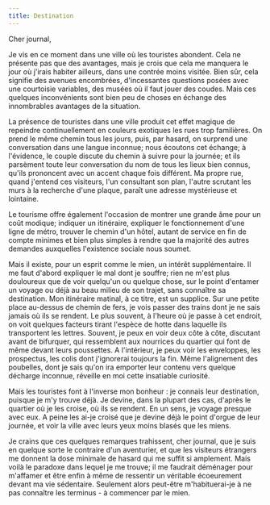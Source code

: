 ```yaml
---
title: Destination
---
```


Cher journal,

Je vis en ce moment dans une ville où les touristes abondent. Cela ne présente
pas que des avantages, mais je crois que cela me manquera le jour où j'irais
habiter ailleurs, dans une contrée moins visitée. Bien sûr, cela signifie des
avenues encombrées, d'incessantes questions posées avec une courtoisie
variables, des musées où il faut jouer des coudes. Mais ces quelques
inconvénients sont bien peu de choses en échange des innombrables avantages de
la situation.

La présence de touristes dans une ville produit cet effet magique de repeindre
continuellement en couleurs exotiques les rues trop familières. On prend le
même chemin tous les jours, puis, par hasard, on surprend une conversation dans
une langue inconnue; nous écoutons cet échange; à l'évidence, le couple discute
du chemin à suivre pour la journée; et ils parsèment toute leur conversation du
nom de tous les lieux bien connus, qu'ils prononcent avec un accent chaque fois
différent. Ma propre rue, quand j'entend ces visiteurs, l'un consultant son
plan, l'autre scrutant les murs à la recherche d'une plaque, paraît une adresse
mystérieuse et lointaine.

Le tourisme offre également l'occasion de montrer une grande âme pour un coût
modique; indiquer un itinéraire, expliquer le fonctionnement d'une ligne de
métro, trouver le chemin d'un hôtel, autant de service en fin de compte minimes
et bien plus simples à rendre que la majorité des autres demandes auxquelles
l'existence sociale nous soumet.

Mais il existe, pour un esprit comme le mien, un intérêt supplémentaire. Il me
faut d'abord expliquer le mal dont je souffre; rien ne m'est plus douloureux
que de voir quelqu'un ou quelque chose, sur le point d'entamer un voyage ou
déjà au beau milieu de son trajet, sans connaître sa destination. Mon
itinéraire matinal, à ce titre, est un supplice.  Sur une petite place
au-dessus de chemin de fers, je vois passer des trains dont je ne sais jamais
où ils se rendent. Le plus souvent, à l'heure où je passe à cet endroit, on
voit quelques facteurs tirant l'espèce de hotte dans laquelle ils transportent
les lettres. Souvent, je peux en voir deux côte à côte, discutant avant de
bifurquer, qui ressemblent aux nourrices du quartier qui font de même devant
leurs poussettes. A l'intérieur, je peux voir les enveloppes, les prospectus,
les colis dont j'ignorerai toujours la fin.  Même l'alignement des poubelles,
dont je sais qu'on ira emporter leur contenu vers quelque décharge inconnue,
réveille en moi cette insatiable curiosité. 

Mais les touristes font à l'inverse mon bonheur : je connais leur destination,
puisque je m'y trouve déjà. Je devine, dans la plupart des cas, d'après le
quartier où je les croise, où ils se rendent. En un sens, je voyage presque
avec eux. A peine les ai-je croisé que je devine déjà le point d'orgue de leur
journée, et voir la ville avec leurs yeux moins blasés que les miens. 

Je crains que ces quelques remarques trahissent, cher journal, que je suis en
quelque sorte le contraire d'un aventurier, et que les visiteurs étrangers me
donnent la dose minimale de hasard qui me suffit si amplement. Mais voilà le
paradoxe dans lequel je me trouve; il me faudrait déménager pour m'affamer
et être enfin à même de ressentir un véritable écoeurement devant ma vie
sédentaire. Seulement alors peut-être m'habituerai-je à ne pas connaître les
terminus - à commencer par le mien.
